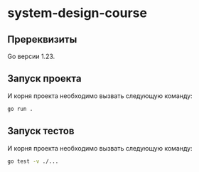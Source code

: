 # system-design-course

## Пререквизиты
Go версии 1.23.

## Запуск проекта
И корня проекта необходимо вызвать следующую команду:
```bash
go run .
```

## Запуск тестов
И корня проекта необходимо вызвать следующую команду:
```bash
go test -v ./...
```
